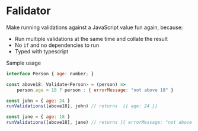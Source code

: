 # Falidator

Make running validations against a JavaScript value fun again, because:
- Run multiple validations at the same time and collate the result
- No `if` and no dependencies to run
- Typed with typescript

Sample usage
```js
interface Person { age: number; }

const above18: Validate<Person> = (person) => 
    person.age > 18 ? person : { errorMessage: "not above 18" }

const john = { age: 24 }
runValidations([above18], john) // returns  [{ age: 24 }]

const jane = { age: 18 }
runValidations([above18], jane) // returns [{ errorMessage: "not above 18" }]
```
